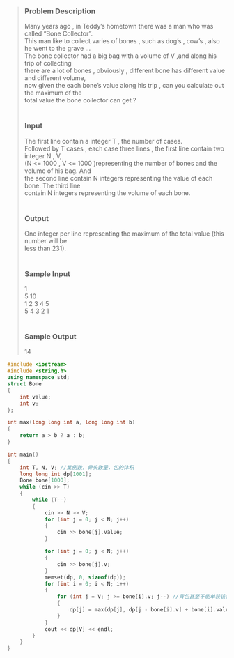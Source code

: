 >### Problem Description<br>
>Many years ago , in Teddy’s hometown there was a man who was called “Bone Collector”.<br>
>This man like to collect varies of bones , such as dog’s , cow’s , also he went to the grave …<br>
>The bone collector had a big bag with a volume of V ,and along his trip of collecting <br>
>there are a lot of bones , obviously , different bone has different value and different volume,<br>
>now given the each bone’s value along his trip , can you calculate out the maximum of the <br>
>total value the bone collector can get ?<br>
><br>
>### Input<br>
>The first line contain a integer T , the number of cases.<br>
>Followed by T cases , each case three lines , the first line contain two integer N , V,<br>
>(N <= 1000 , V <= 1000 )representing the number of bones and the volume of his bag. And <br>
>the second line contain N integers representing the value of each bone. The third line <br>
>contain N integers representing the volume of each bone.<br>
> <br>
>### Output<br>
>One integer per line representing the maximum of the total value (this number will be<br> 
>less than 231).<br>
> <br>
>### Sample Input<br>
>1<br>
>5 10<br>
>1 2 3 4 5<br>
>5 4 3 2 1<br>
> <br>
>### Sample Output<br>
>14<br>

```cpp
#include <iostream>
#include <string.h>
using namespace std;
struct Bone
{
    int value;
    int v;
};

int max(long long int a, long long int b)
{
    return a > b ? a : b;
}

int main()
{
    int T, N, V; //案例数，骨头数量，包的体积
    long long int dp[1001];
    Bone bone[1000];
    while (cin >> T)
    {
        while (T--)
        {
            cin >> N >> V;
            for (int j = 0; j < N; j++)
            {
                cin >> bone[j].value;
            }

            for (int j = 0; j < N; j++)
            {
                cin >> bone[j].v;
            }
            memset(dp, 0, sizeof(dp));
            for (int i = 0; i < N; i++)
            {
                for (int j = V; j >= bone[i].v; j--) //背包甚至不能单装该件物体
                {
                    dp[j] = max(dp[j], dp[j - bone[i].v] + bone[i].value);
                }
            }
            cout << dp[V] << endl;
        }
    }
}
```
